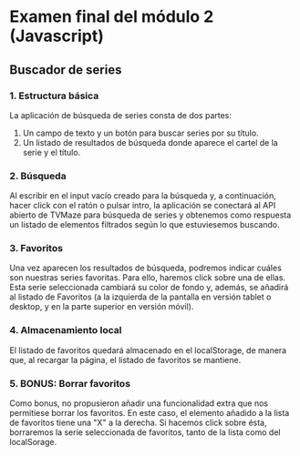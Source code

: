 # Examen final del módulo 2 (Javascript) 
## Buscador de series

### 1. Estructura básica
La aplicación de búsqueda de series consta de dos partes:
1. Un campo de texto y un botón para buscar series por su título.
2. Un listado de resultados de búsqueda donde aparece el cartel de la serie y el título.


### 2. Búsqueda
Al escribir en el input vacío creado para la búsqueda y, a continuación, hacer click con el ratón o pulsar intro, la aplicación se conectará al API abierto de TVMaze para búsqueda de series y obtenemos como respuesta un listado de elementos filtrados según lo que estuviesemos buscando. 


### 3. Favoritos
Una vez aparecen los resultados de búsqueda, podremos indicar cuáles son nuestras series favoritas. Para ello, haremos click sobre una de ellas. Esta serie seleccionada cambiará su color de fondo y, además, se añadirá al listado de Favoritos (a la izquierda de la pantalla en versión tablet o desktop, y en la parte superior en versión móvil).


### 4. Almacenamiento local
El listado de favoritos quedará almacenado en el localStorage, de manera que, al recargar la página, el listado de favoritos se mantiene.

### 5. BONUS: Borrar favoritos
Como bonus, no propusieron añadir una funcionalidad extra que nos permitiese borrar los favoritos. En este caso, el elemento añadido a la lista de favoritos tiene una "X" a la derecha. Si hacemos click sobre ésta, borraremos la serie seleccionada de favoritos, tanto de la lista como del localSorage.
